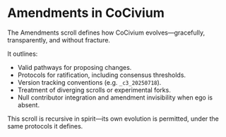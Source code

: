 # Amendments in CoCivium

The Amendments scroll defines how CoCivium evolves—gracefully, transparently, and without fracture.

It outlines:

- Valid pathways for proposing changes.
- Protocols for ratification, including consensus thresholds.
- Version tracking conventions (e.g. `_c3_20250718`).
- Treatment of diverging scrolls or experimental forks.
- Null contributor integration and amendment invisibility when ego is absent.

This scroll is recursive in spirit—its own evolution is permitted, under the same protocols it defines.


